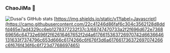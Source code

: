 ### ChaoJiMa 👋
![Dusai's GitHub stats](https://github-readme-stats.vercel.app/api?username=chaojima&show_icons=true&theme=radical)
[https://img.shields.io/static/v1?label=Javascript](https://camo.githubusercontent.com/22c41246d86faf6c304c3562128d8ddfd465e7ad4329cc6eb1278377232f37c3/68747470733a2f2f696d672e736869656c64732e696f2f62616467652f2d4a6176615363726970742d6636646131633f7374796c653d666c6174266c6f676f3d6a617661736372697074266c6f676f436f6c6f723d7768697465)
<!--
**ChaoJiMa/ChaoJiMa** is a ✨ _special_ ✨ repository because its `README.md` (this file) appears on your GitHub profile.
Here are some ideas to get you started:

- 🔭 I’m currently working on ...
- 🌱 I’m currently learning ...
- 👯 I’m looking to collaborate on ...
- 🤔 I’m looking for help with ...
- 💬 Ask me about ...
- 📫 How to reach me: ...
- 😄 Pronouns: ...
- ⚡ Fun fact: ...
-->
